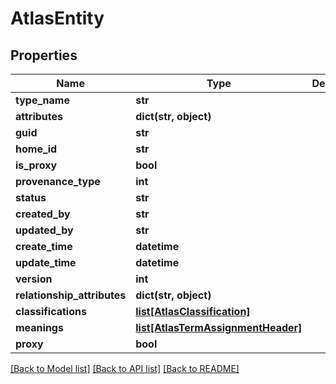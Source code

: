 # AtlasEntity

## Properties
Name | Type | Description | Notes
------------ | ------------- | ------------- | -------------
**type_name** | **str** |  | [optional] 
**attributes** | **dict(str, object)** |  | [optional] 
**guid** | **str** |  | [optional] 
**home_id** | **str** |  | [optional] 
**is_proxy** | **bool** |  | [optional] 
**provenance_type** | **int** |  | [optional] 
**status** | **str** |  | [optional] 
**created_by** | **str** |  | [optional] 
**updated_by** | **str** |  | [optional] 
**create_time** | **datetime** |  | [optional] 
**update_time** | **datetime** |  | [optional] 
**version** | **int** |  | [optional] 
**relationship_attributes** | **dict(str, object)** |  | [optional] 
**classifications** | [**list[AtlasClassification]**](AtlasClassification.md) |  | [optional] 
**meanings** | [**list[AtlasTermAssignmentHeader]**](AtlasTermAssignmentHeader.md) |  | [optional] 
**proxy** | **bool** |  | [optional] 

[[Back to Model list]](../README.md#documentation-for-models) [[Back to API list]](../README.md#documentation-for-api-endpoints) [[Back to README]](../README.md)


